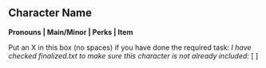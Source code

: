 ## Character Name

**Pronouns | Main/Minor | Perks | Item**

Put an X in this box (no spaces) if you have done the required task:
*I have checked finalized.txt to make sure this character is not already included:* [ ]
